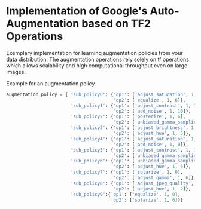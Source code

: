 # Implementation of Google's Auto-Augmentation based on TF2 Operations

Exemplary implementation for learning augmentation policies from your data distribution. The augmentation operations 
rely solely on tf operations which allows scalability and high computational throughput even on large images.
 
Example for an augmentation policy.
```python
augmentation_policy = { 'sub_policy0': {'op1': ['adjust_saturation', 1, 2],
                                        'op2': ['equalize', 1, 6]},
                        'sub_policy1': {'op1': ['adjust_contrast', 1, 7],
                                        'op2': ['add_noise', 1, 10]},
                        'sub_policy2': {'op1': ['posterize', 1, 6],
                                        'op2': ['unbiased_gamma_sampling', 1, 1]},
                        'sub_policy3': {'op1': ['adjust_brightness', 1, 1],
                                        'op2': ['adjust_hue', 1, 5]},
                        'sub_policy4': {'op1': ['adjust_saturation', 1, 9],
                                        'op2': ['add_noise', 1, 0]},
                        'sub_policy5': {'op1': ['adjust_contrast', 1, 1],
                                        'op2': ['unbiased_gamma_sampling', 1, 9]},
                        'sub_policy6': {'op1': ['unbiased_gamma_sampling', 1, 0],
                                        'op2': ['adjust_hue', 1, 6]},
                        'sub_policy7': {'op1': ['solarize', 1, 0],
                                        'op2': ['adjust_gamma', 1, 6]},
                        'sub_policy8': {'op1': ['adjust_jpeg_quality', 1, 10],
                                        'op2': ['adjust_hue', 1, 2]},
                        'sub_policy9':{'op1': ['equalize', 1, 0],
                                       'op2': ['solarize', 1, 6]}}
```
